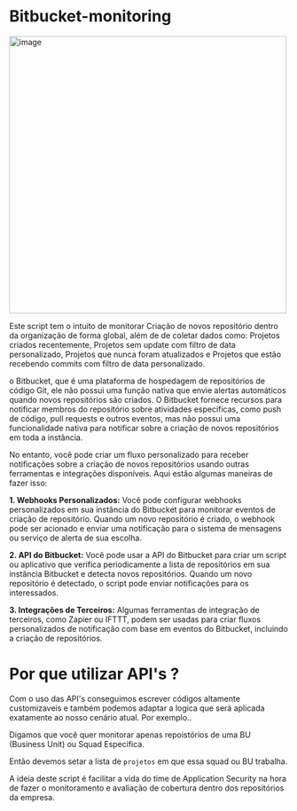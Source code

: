 # Bitbucket-monitoring

<img width="500" alt="image" src="https://github.com/DreadPirateRobertt/Bitbucket-monitoring/assets/82410029/21818abf-29c8-4548-8c29-d26402dfd53c">


Este script tem o intuito de monitorar Criação de novos repositório dentro da organização de forma global, além de de coletar dados como: Projetos criados recentemente, Projetos sem update com filtro de data personalizado, Projetos que nunca foram atualizados e Projetos que estão recebendo commits com filtro de data personalizado.

o Bitbucket, que é uma plataforma de hospedagem de repositórios de código Git, ele não possui uma função nativa que envie alertas automáticos quando novos repositórios são criados. O Bitbucket fornece recursos para notificar membros do repositório sobre atividades específicas, como push de código, pull requests e outros eventos, mas não possui uma funcionalidade nativa para notificar sobre a criação de novos repositórios em toda a instância.

No entanto, você pode criar um fluxo personalizado para receber notificações sobre a criação de novos repositórios usando outras ferramentas e integrações disponíveis. Aqui estão algumas maneiras de fazer isso:

**1.	Webhooks Personalizados:** Você pode configurar webhooks personalizados em sua instância do Bitbucket para monitorar eventos de criação de repositório. Quando um novo repositório é criado, o webhook pode ser acionado e enviar uma notificação para o sistema de mensagens ou serviço de alerta de sua escolha.

**2.	API do Bitbucket:** Você pode usar a API do Bitbucket para criar um script ou aplicativo que verifica periodicamente a lista de repositórios em sua instância Bitbucket e detecta novos repositórios. Quando um novo repositório é detectado, o script pode enviar notificações para os interessados.

**3.	Integrações de Terceiros:** Algumas ferramentas de integração de terceiros, como Zapier ou IFTTT, podem ser usadas para criar fluxos personalizados de notificação com base em eventos do Bitbucket, incluindo a criação de repositórios.

# Por que utilizar API's ?

Com o uso das API's conseguimos escrever códigos altamente customizaveis e também podemos adaptar a logica que será aplicada exatamente ao nosso cenário atual.
Por exemplo..

Digamos que você quer monitorar apenas repoistórios de uma BU (Business Unit) ou Squad Especifica.

Então devemos setar a lista de `projetos` em que essa squad ou BU trabalha.

A ideia deste script é facilitar a vida do time de Application Security na hora de fazer o monitoramento e avaliação de cobertura dentro dos repositórios da empresa.
